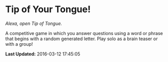 # Tip of Your Tongue!
*Alexa, open Tip of Tongue.*

A competitive game in which you answer questions using a word or phrase that begins with a random generated letter. Play solo as a brain teaser or with a group!

**Last Updated:** 2016-03-12 17:45:05